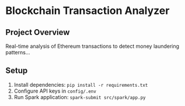 # Blockchain Transaction Analyzer

## Project Overview
Real-time analysis of Ethereum transactions to detect money laundering patterns...

## Setup
1. Install dependencies: `pip install -r requirements.txt`
2. Configure API keys in `config/.env`
3. Run Spark application: `spark-submit src/spark/app.py`
